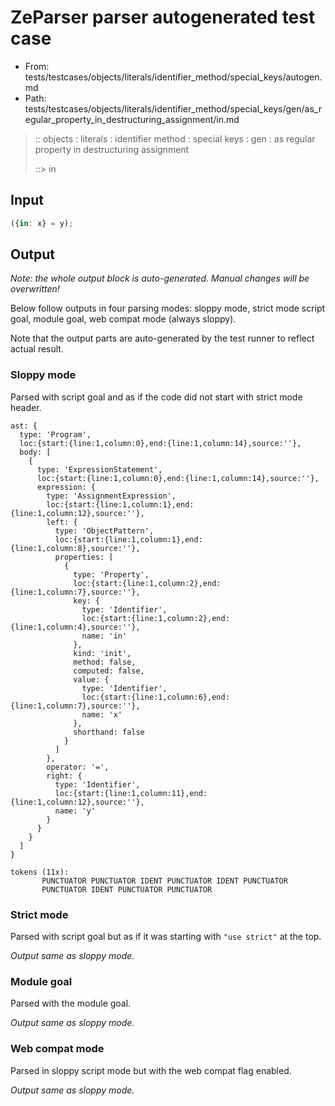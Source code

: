 # ZeParser parser autogenerated test case

- From: tests/testcases/objects/literals/identifier_method/special_keys/autogen.md
- Path: tests/testcases/objects/literals/identifier_method/special_keys/gen/as_regular_property_in_destructuring_assignment/in.md

> :: objects : literals : identifier method : special keys : gen : as regular property in destructuring assignment
>
> ::> in

## Input


`````js
({in: x} = y);
`````

## Output

_Note: the whole output block is auto-generated. Manual changes will be overwritten!_

Below follow outputs in four parsing modes: sloppy mode, strict mode script goal, module goal, web compat mode (always sloppy).

Note that the output parts are auto-generated by the test runner to reflect actual result.

### Sloppy mode

Parsed with script goal and as if the code did not start with strict mode header.

`````
ast: {
  type: 'Program',
  loc:{start:{line:1,column:0},end:{line:1,column:14},source:''},
  body: [
    {
      type: 'ExpressionStatement',
      loc:{start:{line:1,column:0},end:{line:1,column:14},source:''},
      expression: {
        type: 'AssignmentExpression',
        loc:{start:{line:1,column:1},end:{line:1,column:12},source:''},
        left: {
          type: 'ObjectPattern',
          loc:{start:{line:1,column:1},end:{line:1,column:8},source:''},
          properties: [
            {
              type: 'Property',
              loc:{start:{line:1,column:2},end:{line:1,column:7},source:''},
              key: {
                type: 'Identifier',
                loc:{start:{line:1,column:2},end:{line:1,column:4},source:''},
                name: 'in'
              },
              kind: 'init',
              method: false,
              computed: false,
              value: {
                type: 'Identifier',
                loc:{start:{line:1,column:6},end:{line:1,column:7},source:''},
                name: 'x'
              },
              shorthand: false
            }
          ]
        },
        operator: '=',
        right: {
          type: 'Identifier',
          loc:{start:{line:1,column:11},end:{line:1,column:12},source:''},
          name: 'y'
        }
      }
    }
  ]
}

tokens (11x):
       PUNCTUATOR PUNCTUATOR IDENT PUNCTUATOR IDENT PUNCTUATOR
       PUNCTUATOR IDENT PUNCTUATOR PUNCTUATOR
`````

### Strict mode

Parsed with script goal but as if it was starting with `"use strict"` at the top.

_Output same as sloppy mode._

### Module goal

Parsed with the module goal.

_Output same as sloppy mode._

### Web compat mode

Parsed in sloppy script mode but with the web compat flag enabled.

_Output same as sloppy mode._
